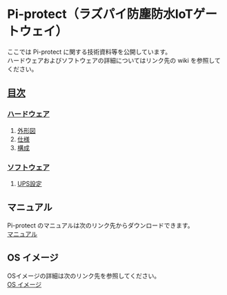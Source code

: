 # Pi-protect（ラズパイ防塵防水IoTゲートウェイ）

ここでは Pi-protect に関する技術資料等を公開しています。  
ハードウェアおよびソフトウェアの詳細についてはリンク先の wiki を参照してください。

## [目次](../../wiki)
### [ハードウェア](../../wiki/ハードウェア)  
  1. [外形図](../../wiki/ハードウェア#1-外形図)  
  2. [仕様](../../wiki/ハードウェア#2-仕様)  
  3. [構成](../../wiki/ハードウェア#3-構成)  
### [ソフトウェア](../../wiki/ソフトウェア)  
  1. [UPS設定](../../wiki/ソフトウェア#1-UPS設定)

## マニュアル  
Pi-protect のマニュアルは次のリンク先からダウンロードできます。  
[マニュアル](manual)

## OS イメージ  
OSイメージの詳細は次のリンク先を参照してください。  
[OS イメージ](../../wiki/OSイメージ)
